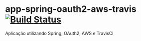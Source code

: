 # app-spring-oauth2-aws-travis   [![Build Status](https://travis-ci.com/cvinicius987/app-spring-oauth2-aws-travis.svg?branch=master)](https://travis-ci.com/cvinicius987/app-spring-oauth2-aws-travis)

Aplicação utilizando Spring, OAuth2, AWS e TravisCI
